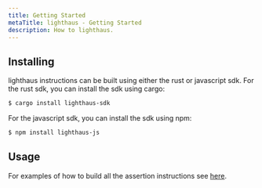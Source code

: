 ```yaml
---
title: Getting Started
metaTitle: lighthaus - Getting Started
description: How to lighthaus.
---
```


## Installing

lighthaus instructions can be built using either the rust or javascript sdk. For the rust sdk, you can install the sdk using cargo:

```bash
$ cargo install lighthaus-sdk
```

For the javascript sdk, you can install the sdk using npm:

```bash
$ npm install lighthaus-js
```

## Usage

For examples of how to build all the assertion instructions see [here](/assert).
